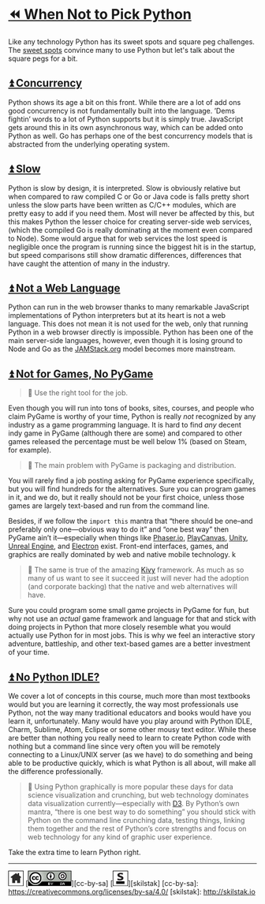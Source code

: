 # [⏪ When Not to Pick Python](/README.md)

Like any technology Python has its sweet spots and square peg
challenges. The [sweet spots](/why/README.md) convince many to use
Python but let's talk about the square pegs for a bit.

## [⏫ Concurrency](#)

Python shows its age a bit on this front. While there are a lot of add
ons good concurrency is not fundamentally built into the language.
’Dems fightin’ words to a lot of Python supports but it is simply
true. JavaScript gets around this in its own asynchronous way, which
can be added onto Python as well. Go has perhaps one of the best
concurrency models that is abstracted from the underlying operating
system.

## [⏫ Slow](#)

Python is slow by design, it is interpreted. Slow is obviously
relative but when compared to raw compiled C or Go or Java code is
falls pretty short unless the slow parts have been written as C/C++
modules, which are pretty easy to add if you need them. Most will
never be affected by this, but this makes Python the lesser choice for
creating server-side web services, (which the compiled Go is really
dominating at the moment even compared to Node). Some would argue that
for web services the lost speed is negligible once the program is
running since the biggest hit is in the startup, but speed comparisons
still show dramatic differences, differences that have caught the
attention of many in the industry.


## [⏫ Not a Web Language](#)

Python can run in the web browser thanks to many remarkable JavaScript
implementations of Python interpreters but at its heart is not a
web language. This does not mean it is not used for the web, only
that running Python in a web browser directly is impossible. Python
has been one of the main server-side languages, however, even though
it is losing ground to Node and Go as the
[JAMStack.org](http://jamstack.org) model becomes more mainstream.

## [⏫ Not for Games, No PyGame](#)

> 💬 Use the right tool for the job.

Even though you will run into tons of books, sites, courses, and
people who claim PyGame is worthy of your time, Python is really
*not* recognized by any industry as a game programming language.
It is hard to find *any* decent indy game in PyGame (although there
are some) and compared to other games released the percentage must
be well below 1% (based on Steam, for example). 

> 💬 The main problem with PyGame is packaging and distribution.

You will rarely find a job posting asking for PyGame experience
specifically, but you will find hundreds for the alternatives.
Sure you can program games in it, and we do, but it really should
not be your first choice, unless those games are largely text-based
and run from the command line.

Besides, if we follow the `import this` mantra that “there should
be one–and preferably only one—obvious way to do it” and “one best
way” then PyGame ain’t it—especially when things like [Phaser.io][],
[PlayCanvas][], [Unity][], [Unreal Engine][], and [Electron][]
exist. Front-end interfaces, games, and graphics are really dominated
by web and native mobile technology.
k
> 💬 The same is true of the amazing [Kivy][] framework. As much as so many
> of us want to see it succeed it just will never had the adoption
> (and corporate backing) that the native and web alternatives will have.

Sure you could program some small game projects in PyGame for fun, but
why not use an *actual* game framework and language for that and stick
with doing projects in Python that more closely resemble what you
would actually use Python for in most jobs. This is why we feel an
interactive story adventure, battleship, and other text-based games
are a better investment of your time.

[Phaser.io]: http://phaser.io
[Unity]: http://unity3d.com
[PlayCanvas]: http://playcanvas.com
[Kivy]: http://kivy.org
[Electron]: http://electron.atom.io
[Unreal Engine]: https://www.unrealengine.com

## [⏫ No Python IDLE?](#)

We cover a lot of concepts in this course, much more than most
textbooks would but you are learning it correctly, the way most
professionals use Python, not the way many traditional educators
and books would have you learn it, unfortunately. Many would have
you play around with Python IDLE, Charm, Sublime, Atom, Eclipse or
some other mousy text editor. While these are better than nothing
you really need to learn to create Python code with nothing but a
command line since very often you will be remotely connecting to a
Linux/UNIX server (as we have) to do something and being able to
be productive quickly, which is what Python is all about, will make
all the difference professionally.

> 💬 Using Python graphically is more popular these days for data
> science visualization and crunching, but web technology dominates
> data visualization currently—especially with [D3](http://d3js.org). By
> Python’s own mantra, “there is one best way to do something” you
> should stick with Python on the command line crunching data, testing
> things, linking them together and the rest of Python’s core
> strengths and focus on web technology 
> for any kind of graphic user experience.

Take the extra time to learn Python right.

---
[![home](/assets/home-bw.png)](/README.md)
[![cc-by-sa](/assets/cc-by-sa.png)][cc-by-sa]
[![skilstak](/assets/skilstak-logo-bw.png)][skilstak]
[cc-by-sa]: https://creativecommons.org/licenses/by-sa/4.0/
[skilstak]: http://skilstak.io

